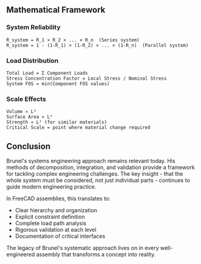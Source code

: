 ## Mathematical Framework

### System Reliability
```
R_system = R_1 × R_2 × ... × R_n  (Series system)
R_system = 1 - (1-R_1) × (1-R_2) × ... × (1-R_n)  (Parallel system)
```

### Load Distribution
```
Total Load = Σ Component Loads
Stress Concentration Factor = Local Stress / Nominal Stress
System FOS = min(Component FOS values)
```

### Scale Effects
```
Volume ∝ L³
Surface Area ∝ L²
Strength ∝ L² (for similar materials)
Critical Scale = point where material change required
```

## Conclusion

Brunel's systems engineering approach remains relevant today. His methods of decomposition, integration, and validation provide a framework for tackling complex engineering challenges. The key insight - that the whole system must be considered, not just individual parts - continues to guide modern engineering practice.

In FreeCAD assemblies, this translates to:
- Clear hierarchy and organization
- Explicit constraint definition
- Complete load path analysis
- Rigorous validation at each level
- Documentation of critical interfaces

The legacy of Brunel's systematic approach lives on in every well-engineered assembly that transforms a concept into reality.
